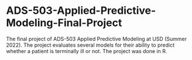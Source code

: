# ADS-503-Applied-Predictive-Modeling-Final-Project
The final project of ADS-503 Applied Predictive Modeling at USD (Summer 2022). The project evaluates several models for their ability to predict whether a patient is terminally ill or not. The project was done in R.
